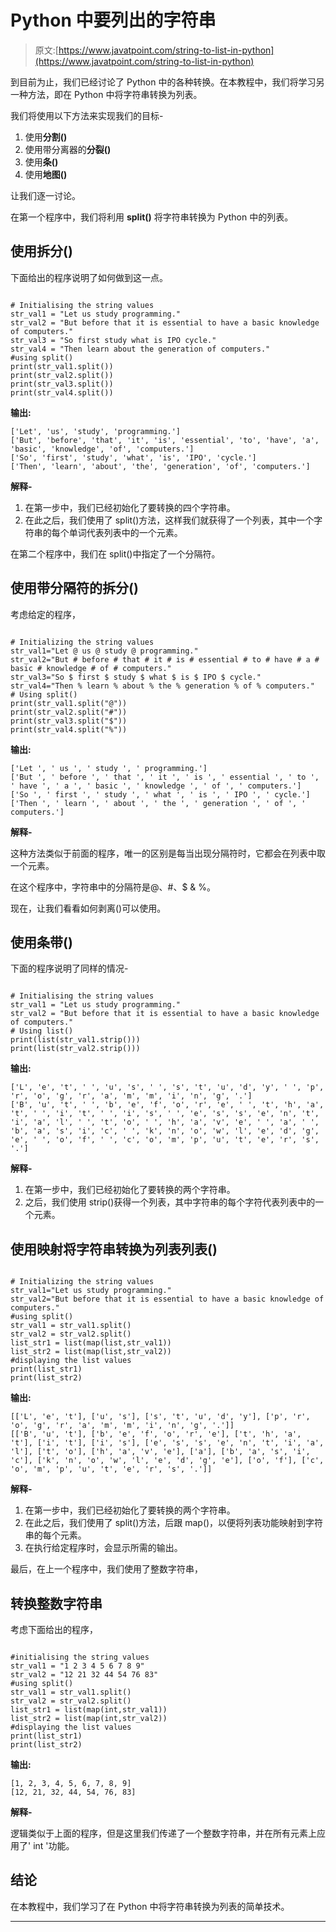 # Python 中要列出的字符串

> 原文:[https://www.javatpoint.com/string-to-list-in-python](https://www.javatpoint.com/string-to-list-in-python)

到目前为止，我们已经讨论了 Python 中的各种转换。在本教程中，我们将学习另一种方法，即在 Python 中将字符串转换为列表。

我们将使用以下方法来实现我们的目标-

1.  使用**分割()**
2.  使用带分离器的**分裂()**
3.  使用**条()**
4.  使用**地图()**

让我们逐一讨论。

在第一个程序中，我们将利用 **split()** 将字符串转换为 Python 中的列表。

## 使用拆分()

下面给出的程序说明了如何做到这一点。

```

# Initialising the string values
str_val1 = "Let us study programming."
str_val2 = "But before that it is essential to have a basic knowledge of computers."
str_val3 = "So first study what is IPO cycle."
str_val4 = "Then learn about the generation of computers."
#using split()
print(str_val1.split())
print(str_val2.split())
print(str_val3.split())
print(str_val4.split())

```

**输出:**

```
['Let', 'us', 'study', 'programming.']
['But', 'before', 'that', 'it', 'is', 'essential', 'to', 'have', 'a', 'basic', 'knowledge', 'of', 'computers.']
['So', 'first', 'study', 'what', 'is', 'IPO', 'cycle.']
['Then', 'learn', 'about', 'the', 'generation', 'of', 'computers.']

```

**解释-**

1.  在第一步中，我们已经初始化了要转换的四个字符串。
2.  在此之后，我们使用了 split()方法，这样我们就获得了一个列表，其中一个字符串的每个单词代表列表中的一个元素。

在第二个程序中，我们在 split()中指定了一个分隔符。

## 使用带分隔符的拆分()

考虑给定的程序，

```

# Initializing the string values
str_val1="Let @ us @ study @ programming."
str_val2="But # before # that # it # is # essential # to # have # a # basic # knowledge # of # computers."
str_val3="So $ first $ study $ what $ is $ IPO $ cycle."
str_val4="Then % learn % about % the % generation % of % computers."
# Using split()
print(str_val1.split("@"))
print(str_val2.split("#"))
print(str_val3.split("$"))
print(str_val4.split("%"))

```

**输出:**

```
['Let ', ' us ', ' study ', ' programming.']
['But ', ' before ', ' that ', ' it ', ' is ', ' essential ', ' to ', ' have ', ' a ', ' basic ', ' knowledge ', ' of ', ' computers.']
['So ', ' first ', ' study ', ' what ', ' is ', ' IPO ', ' cycle.']
['Then ', ' learn ', ' about ', ' the ', ' generation ', ' of ', ' computers.']

```

**解释-**

这种方法类似于前面的程序，唯一的区别是每当出现分隔符时，它都会在列表中取一个元素。

在这个程序中，字符串中的分隔符是@、#、$ & %。

现在，让我们看看如何剥离()可以使用。

## 使用条带()

下面的程序说明了同样的情况-

```

# Initialising the string values
str_val1 = "Let us study programming."
str_val2 = "But before that it is essential to have a basic knowledge of computers."
# Using list()
print(list(str_val1.strip()))
print(list(str_val2.strip()))

```

**输出:**

```
['L', 'e', 't', ' ', 'u', 's', ' ', 's', 't', 'u', 'd', 'y', ' ', 'p', 'r', 'o', 'g', 'r', 'a', 'm', 'm', 'i', 'n', 'g', '.']
['B', 'u', 't', ' ', 'b', 'e', 'f', 'o', 'r', 'e', ' ', 't', 'h', 'a', 't', ' ', 'i', 't', ' ', 'i', 's', ' ', 'e', 's', 's', 'e', 'n', 't', 'i', 'a', 'l', ' ', 't', 'o', ' ', 'h', 'a', 'v', 'e', ' ', 'a', ' ', 'b', 'a', 's', 'i', 'c', ' ', 'k', 'n', 'o', 'w', 'l', 'e', 'd', 'g', 'e', ' ', 'o', 'f', ' ', 'c', 'o', 'm', 'p', 'u', 't', 'e', 'r', 's', '.']

```

**解释-**

1.  在第一步中，我们已经初始化了要转换的两个字符串。
2.  之后，我们使用 strip()获得一个列表，其中字符串的每个字符代表列表中的一个元素。

## 使用映射将字符串转换为列表列表()

```

# Initializing the string values
str_val1="Let us study programming."
str_val2="But before that it is essential to have a basic knowledge of computers."
#using split()
str_val1 = str_val1.split()
str_val2 = str_val2.split()
list_str1 = list(map(list,str_val1))
list_str2 = list(map(list,str_val2))
#displaying the list values
print(list_str1)
print(list_str2)

```

**输出:**

```
[['L', 'e', 't'], ['u', 's'], ['s', 't', 'u', 'd', 'y'], ['p', 'r', 'o', 'g', 'r', 'a', 'm', 'm', 'i', 'n', 'g', '.']]
[['B', 'u', 't'], ['b', 'e', 'f', 'o', 'r', 'e'], ['t', 'h', 'a', 't'], ['i', 't'], ['i', 's'], ['e', 's', 's', 'e', 'n', 't', 'i', 'a', 'l'], ['t', 'o'], ['h', 'a', 'v', 'e'], ['a'], ['b', 'a', 's', 'i', 'c'], ['k', 'n', 'o', 'w', 'l', 'e', 'd', 'g', 'e'], ['o', 'f'], ['c', 'o', 'm', 'p', 'u', 't', 'e', 'r', 's', '.']]

```

**解释-**

1.  在第一步中，我们已经初始化了要转换的两个字符串。
2.  在此之后，我们使用了 split()方法，后跟 map()，以便将列表功能映射到字符串的每个元素。
3.  在执行给定程序时，会显示所需的输出。

最后，在上一个程序中，我们使用了整数字符串，

## 转换整数字符串

考虑下面给出的程序，

```

#initialising the string values
str_val1 = "1 2 3 4 5 6 7 8 9"
str_val2 = "12 21 32 44 54 76 83"
#using split()
str_val1 = str_val1.split()
str_val2 = str_val2.split()
list_str1 = list(map(int,str_val1))
list_str2 = list(map(int,str_val2))
#displaying the list values
print(list_str1)
print(list_str2)

```

**输出:**

```
[1, 2, 3, 4, 5, 6, 7, 8, 9]
[12, 21, 32, 44, 54, 76, 83]

```

**解释-**

逻辑类似于上面的程序，但是这里我们传递了一个整数字符串，并在所有元素上应用了' int '功能。

## 结论

在本教程中，我们学习了在 Python 中将字符串转换为列表的简单技术。

* * *